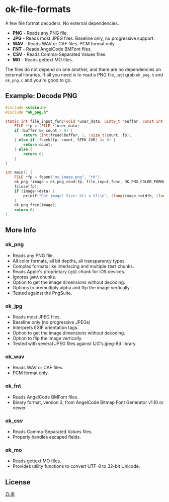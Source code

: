 # ok-file-formats

A few file format decoders. No external dependencies.

* **PNG** - Reads any PNG file.
* **JPG** - Reads most JPEG files. Baseline only, no progressive support.
* **WAV** - Reads WAV or CAF files. PCM format only.
* **FNT** - Reads AngelCode BMFont files.
* **CSV** - Reads Comma-Separated Values files.
* **MO** - Reads gettext MO files.

The files do not depend on one another, and there are no dependencies on external libraries. If all
you need is to read a PNG file, just grab `ok_png.h` and `ok_png.c` and you're good to go.

## Example: Decode PNG

```C
#include <stdio.h>
#include "ok_png.h"

static int file_input_func(void *user_data, uint8_t *buffer, const int count) {
    FILE *fp = (FILE *)user_data;
    if (buffer && count > 0) {
        return (int)fread(buffer, 1, (size_t)count, fp);
    } else if (fseek(fp, count, SEEK_CUR) == 0) {
        return count;
    } else {
        return 0;
    }
}

int main() {
    FILE *fp = fopen("my_image.png", "rb");
    ok_png *image = ok_png_read(fp, file_input_func, OK_PNG_COLOR_FORMAT_RGBA, false);
    fclose(fp);
    if (image->data) {
        printf("Got image! Size: %li x %li\n", (long)image->width, (long)image->height);
    }
    ok_png_free(image);
    return 0;
}
```

## More Info
### ok_png
* Reads any PNG file.
* All color formats, all bit depths, all transparency types.
* Complex formats like interlacing and multiple `IDAT` chunks.
* Reads Apple's proprietary `CgBI` chunk for iOS devices.
* Ignores `gAMA` chunks.
* Option to get the image dimensions without decoding.
* Options to premultiply alpha and flip the image vertically.
* Tested against the PngSuite.

### ok_jpg
* Reads most JPEG files.
* Baseline only (no progressive JPEGs)
* Interprets EXIF orientation tags.
* Option to get the image dimensions without decoding.
* Option to flip the image vertically.
* Tested with several JPEG files against IJG's jpeg-8d library.

### ok_wav
* Reads WAV or CAF files.
* PCM format only.

### ok_fnt
* Reads AngelCode BMFont files.
* Binary format, version 3, from AngelCode Bitmap Font Generator v1.10 or newer.

### ok_csv
* Reads Comma-Separated Values files.
* Properly handles escaped fields.

### ok_mo
* Reads gettext MO files.
* Provides utility functions to convert UTF-8 to 32-bit Unicode.


## License
[ZLIB](http://en.wikipedia.org/wiki/Zlib_License)
